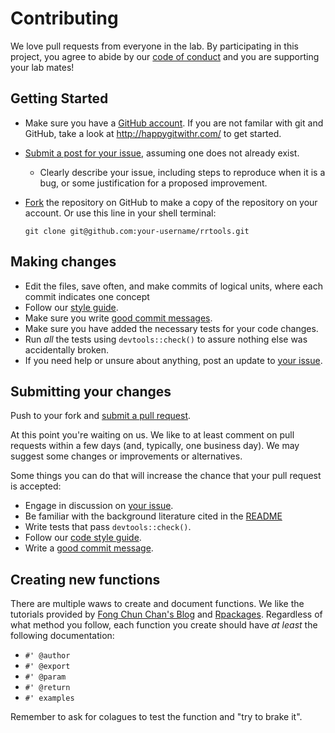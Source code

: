 # Contributing

We love pull requests from everyone in the lab. By participating in this project, you agree to abide by our [code of conduct](CONDUCT.md) and you are supporting your lab mates!

## Getting Started

* Make sure you have a [GitHub account](https://github.com/signup/free). If you are not familar with git and GitHub, take a look at <http://happygitwithr.com/> to get started.
* [Submit a post for your issue](https://github.com/jepa/Rcoru/issues/), assuming one does not already exist.
  * Clearly describe your issue, including steps to reproduce when it is a bug, or some justification for a proposed improvement.
* [Fork](https://github.com/jepa/Rcoru/#fork-destination-box) the repository on GitHub to make a copy of the repository on your account. Or use this line in your shell terminal:

    `git clone git@github.com:your-username/rrtools.git`
    
## Making changes

* Edit the files, save often, and make commits of logical units, where each commit indicates one concept
* Follow our [style guide](http://adv-r.had.co.nz/Style.html).
* Make sure you write [good commit messages](http://tbaggery.com/2008/04/19/a-note-about-git-commit-messages.html).
* Make sure you have added the necessary tests for your code changes.
* Run _all_ the tests using `devtools::check()` to assure nothing else was accidentally broken.
* If you need help or unsure about anything, post an update to [your issue](https://github.com/benmarwick/rrtools/issues/).

## Submitting your changes

Push to your fork and [submit a pull request](https://github.com/benmarwick/rrtools/compare/).

At this point you're waiting on us. We like to at least comment on pull requests
within a few days (and, typically, one business day). We may suggest
some changes or improvements or alternatives.

Some things you can do that will increase the chance that your pull request is accepted:

* Engage in discussion on [your issue](https://github.com/benmarwick/rrtools/issues/).
* Be familiar with the background literature cited in the [README](README.Rmd)
* Write tests that pass `devtools::check()`.
* Follow our [code style guide](http://adv-r.had.co.nz/Style.html).
* Write a [good commit message](http://tbaggery.com/2008/04/19/a-note-about-git-commit-messages.html).

## Creating new functions

There are multiple waws to create and document functions. We like the tutorials provided by [Fong Chun Chan's Blog](https://tinyheero.github.io/jekyll/update/2015/07/26/making-your-first-R-package.html) and [Rpackages](https://r-pkgs.org/man.html). Regardless of what method you follow, each function you create should have _at least_ the following documentation:

- `#' @author`
- `#' @export` 
- `#' @param` 
- `#' @return`
- `#' examples`

Remember to ask for colagues to test the function and "try to brake it".
